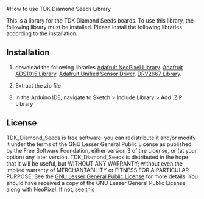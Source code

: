 #How to use TDK Diamond Seeds Library

This is a library for the TDK Diamond Seeds boards.
To use this library, the following library must be installed.
Please install the following libraries according to the installation.

## Installation

1. download the following libraries
[Adafruit NeoPixel Library](https://github.com/adafruit/Adafruit_NeoPixel/archive/master.zip).
[Adafruit ADS1015 Library](https://github.com/adafruit/Adafruit_ADS1X15/archive/master.zip).
[Adafruit Unified Sensor Driver](https://github.com/adafruit/Adafruit_Sensor/archive/master.zip).
[DRV2667 Library](https://github.com/yurikleb/DRV2667/archive/master.zip).

1. Extract the zip file
1. In the Arduino IDE, navigate to Sketch > Include Library > Add .ZIP Library

## License

TDK_Diamond_Seeds is free software: you can redistribute it and/or  modify it under the terms of the GNU Lesser General Public License as published by the Free Software Foundation, either version 3 of the License, or (at your option) any later version.
TDK_Diamond_Seeds is distributed in the hope that it will be useful, but WITHOUT ANY WARRANTY; without even the implied warranty of MERCHANTABILITY or FITNESS FOR A PARTICULAR PURPOSE. See the [GNU Lesser General Public License](https://www.gnu.org/licenses/lgpl-3.0.en.html) for more details.
You should have received a copy of the GNU Lesser General Public License along with NeoPixel.  If not, see [this](https://www.gnu.org/licenses/)
